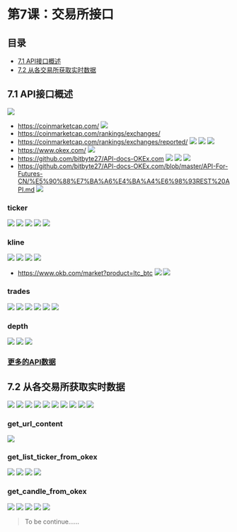 # 第7课：交易所接口
## 目录
* [7.1 API接口概述](#71-API接口概述)
* [7.2 从各交易所获取实时数据](#72-从各交易所获取实时数据)

## 7.1 API接口概述
![](https://img3.doubanio.com/view/photo/l/public/p2534181313.jpg)
* https://coinmarketcap.com/
![](https://img1.doubanio.com/view/photo/l/public/p2534181218.jpg)
* https://coinmarketcap.com/rankings/exchanges/
* https://coinmarketcap.com/rankings/exchanges/reported/
![](https://img3.doubanio.com/view/photo/l/public/p2534181145.jpg)
![](https://img3.doubanio.com/view/photo/l/public/p2534181143.jpg)
![](https://img1.doubanio.com/view/photo/l/public/p2534181207.jpg)
* https://www.okex.com/
![](https://img3.doubanio.com/view/photo/l/public/p2534181161.jpg)
* https://github.com/bitbyte27/API-docs-OKEx.com
![](https://img3.doubanio.com/view/photo/l/public/p2534181964.jpg)
![](https://img1.doubanio.com/view/photo/l/public/p2534181938.jpg)
![](https://img3.doubanio.com/view/photo/l/public/p2534181923.jpg)
* https://github.com/bitbyte27/API-docs-OKEx.com/blob/master/API-For-Futures-CN/%E5%90%88%E7%BA%A6%E4%BA%A4%E6%98%93REST%20API.md
![](https://img3.doubanio.com/view/photo/l/public/p2534181931.jpg)
### ticker
![](https://img3.doubanio.com/view/photo/l/public/p2534182416.jpg)
![](https://img3.doubanio.com/view/photo/l/public/p2534182414.jpg)
![](https://img3.doubanio.com/view/photo/l/public/p2534182412.jpg)
![](https://img1.doubanio.com/view/photo/l/public/p2534182417.jpg)
![](https://img3.doubanio.com/view/photo/l/public/p2534182415.jpg)
### kline
![](https://img1.doubanio.com/view/photo/l/public/p2534182419.jpg)
![](https://img3.doubanio.com/view/photo/l/public/p2534182421.jpg)
![](https://img3.doubanio.com/view/photo/l/public/p2534182423.jpg)
![](https://img3.doubanio.com/view/photo/l/public/p2534182864.jpg)
* https://www.okb.com/market?product=ltc_btc
![](https://img3.doubanio.com/view/photo/l/public/p2534182862.jpg)
![](https://img3.doubanio.com/view/photo/l/public/p2534182852.jpg)
### trades
![](https://img3.doubanio.com/view/photo/l/public/p2534182855.jpg)
![](https://img1.doubanio.com/view/photo/l/public/p2534182869.jpg)
![](https://img3.doubanio.com/view/photo/l/public/p2534182860.jpg)
![](https://img1.doubanio.com/view/photo/l/public/p2534182849.jpg)
![](https://img3.doubanio.com/view/photo/l/public/p2534182866.jpg)
![](https://img3.doubanio.com/view/photo/l/public/p2534182871.jpg)
### depth
![](https://img1.doubanio.com/view/photo/l/public/p2534183119.jpg)
![](https://img1.doubanio.com/view/photo/l/public/p2534183118.jpg)
![](https://img3.doubanio.com/view/photo/l/public/p2534183121.jpg)
### [更多的API数据](https://github.com/bitbyte27/API-docs-OKEx.com/blob/master/API-For-Futures-CN/%E5%90%88%E7%BA%A6%E4%BA%A4%E6%98%93REST%20API.md)
## 7.2 从各交易所获取实时数据
![](https://img3.doubanio.com/view/photo/l/public/p2534311943.jpg)
![](https://img3.doubanio.com/view/photo/l/public/p2534311936.jpg)
![](https://img3.doubanio.com/view/photo/l/public/p2534311952.jpg)
![](https://img1.doubanio.com/view/photo/l/public/p2534311937.jpg)
![](https://img1.doubanio.com/view/photo/l/public/p2534311949.jpg)
![](https://img3.doubanio.com/view/photo/l/public/p2534311951.jpg)
![](https://img1.doubanio.com/view/photo/l/public/p2534311939.jpg)
![](https://img3.doubanio.com/view/photo/l/public/p2534311946.jpg)
![](https://img1.doubanio.com/view/photo/l/public/p2534413309.jpg)
![](https://img1.doubanio.com/view/photo/l/public/p2534413318.jpg)
### get_url_content
![](https://img3.doubanio.com/view/photo/l/public/p2534413310.jpg)
### get_list_ticker_from_okex
![](https://img1.doubanio.com/view/photo/l/public/p2534413307.jpg)
![](https://img1.doubanio.com/view/photo/l/public/p2534636677.jpg)
![](https://img3.doubanio.com/view/photo/l/public/p2534636681.jpg)
![](https://img3.doubanio.com/view/photo/l/public/p2534636680.jpg)
### get_candle_from_okex
![](https://img3.doubanio.com/view/photo/l/public/p2534636684.jpg)
![](https://img1.doubanio.com/view/photo/l/public/p2534636678.jpg)
![](https://img3.doubanio.com/view/photo/l/public/p2534636683.jpg)
![](https://img1.doubanio.com/view/photo/l/public/p2534636689.jpg)
![](https://img3.doubanio.com/view/photo/l/public/p2534636686.jpg)
![]()
![]()
![]()
![]()
![]()
![]()
![]()
![]()
> To be continue……
